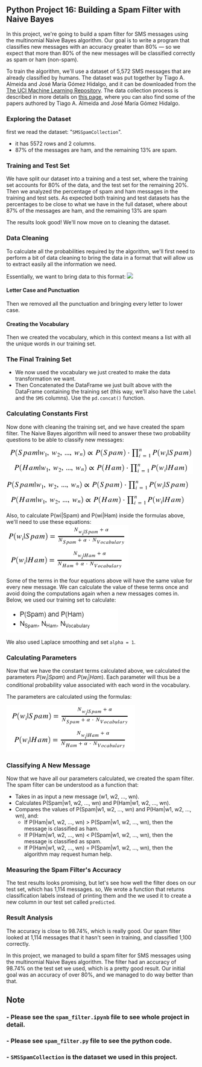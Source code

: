 ## Python Project 16: Building a Spam Filter with Naive Bayes
In this project, we're going to build a spam filter for SMS messages using the multinomial Naive Bayes algorithm. Our goal is to write a program that classifies new messages with an accuracy greater than 80% — so we expect that more than 80% of the new messages will be classified correctly as spam or ham (non-spam).

To train the algorithm, we'll use a dataset of 5,572 SMS messages that are already classified by humans. The dataset was put together by Tiago A. Almeida and José María Gómez Hidalgo, and it can be downloaded from the [The UCI Machine Learning Repository](https://archive.ics.uci.edu/ml/datasets/sms+spam+collection). The data collection process is described in more details on [this page](http://www.dt.fee.unicamp.br/~tiago/smsspamcollection/#composition), where you can also find some of the papers authored by Tiago A. Almeida and José María Gómez Hidalgo.

### Exploring the Dataset
first we read the dataset: "`SMSSpamCollection`". 
- it has 5572 rows and 2 columns. 
- 87% of the messages are ham, and the remaining 13% are spam.

### Training and Test Set
We have split our dataset into a training and a test set, where the training set accounts for 80% of the data, and the test set for the remaining 20%. Then we analyzed the percentage of spam and ham messages in the training and test sets. As expected both training and test datasets has the percentages to be close to what we have in the full dataset, where about 87% of the messages are ham, and the remaining 13% are spam

The results look good! We'll now move on to cleaning the dataset.

### Data Cleaning
To calculate all the probabilities required by the algorithm, we'll first need to perform a bit of data cleaning to bring the data in a format that will allow us to extract easily all the information we need.

Essentially, we want to bring data to this format:
<img src="https://camo.githubusercontent.com/27a4a0a699bd8f0713d73347abe2929c267a03d5/68747470733a2f2f64712d636f6e74656e742e73332e616d617a6f6e6177732e636f6d2f3433332f637067705f646174617365745f332e706e67">

#### Letter Case and Punctuation
Then we removed all the punctuation and bringing every letter to lower case. 
#### Creating the Vocabulary
Then we created the vocabulary, which in this context means a list with all the unique words in our training set.

### The Final Training Set
- We now used the vocabulary we just created to make the data transformation we want.
- Then Concatenated the DataFrame we just built above with the DataFrame containing the training set (this way, we'll also have the `Label` and the `SMS` columns). Use the `pd.concat()` function.

### Calculating Constants First
Now done with cleaning the training set, and we have created the spam filter. The Naive Bayes algorithm will need to answer these two probability questions to be able to classify new messages:


<p align="center">
  <img src="img1.PNG">
</p>


<img src="img1.PNG">
                                            
Also, to calculate P(wi|Spam) and P(wi|Ham) inside the formulas above, we'll need to use these equations:
<img src="img2.PNG">

Some of the terms in the four equations above will have the same value for every new message. We can calculate the value of these terms once and avoid doing the computations again when a new messages comes in. Below, we used our training set to calculate:

<img src="img3.PNG">

We also used Laplace smoothing and set `alpha = 1`.

### Calculating Parameters
Now that we have the constant terms calculated above, we calculated the parameters $P(w_i|Spam)$ and $P(w_i|Ham)$. Each parameter will thus be a conditional probability value associated with each word in the vocabulary.

The parameters are calculated using the formulas:

<img src="img4.PNG">

### Classifying A New Message
Now that we have all our parameters calculated, we created the spam filter. The spam filter can be understood as a function that:

- Takes in as input a new message (w1, w2, ..., wn).
- Calculates P(Spam|w1, w2, ..., wn) and P(Ham|w1, w2, ..., wn).
- Compares the values of P(Spam|w1, w2, ..., wn) and P(Ham|w1, w2, ..., wn), and:
    - If P(Ham|w1, w2, ..., wn) > P(Spam|w1, w2, ..., wn), then the message is classified as ham.
    - If P(Ham|w1, w2, ..., wn) < P(Spam|w1, w2, ..., wn), then the message is classified as spam.
    - If P(Ham|w1, w2, ..., wn) = P(Spam|w1, w2, ..., wn), then the algorithm may request human help.

### Measuring the Spam Filter's Accuracy
The test results looks promising, but let's see how well the filter does on our test set, which has 1,114 messages.
so, We wrote a function that returns classification labels instead of printing them and the we used it to create a new column in our test set called `predicted`.

### Result Analysis
The accuracy is close to 98.74%, which is really good. Our spam filter looked at 1,114 messages that it hasn't seen in training, and classified 1,100 correctly.

In this project, we managed to build a spam filter for SMS messages using the multinomial Naive Bayes algorithm. The filter had an accuracy of 98.74% on the test set we used, which is a pretty good result. Our initial goal was an accuracy of over 80%, and we managed to do way better than that.

## Note
### - Please see the `spam_filter.ipynb` file to see whole project in detail.
### - Please see `spam_filter.py` file to see the python code.
### - `SMSSpamCollection` is the dataset we used in this project.
